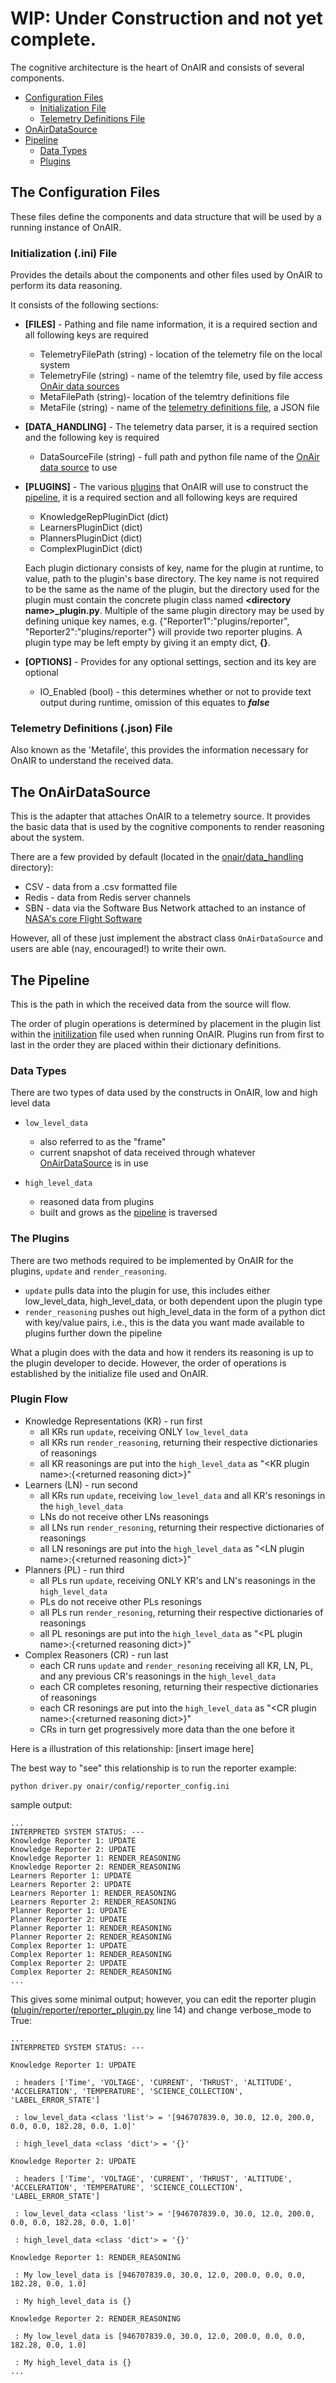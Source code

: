 
# **WIP: Under Construction and not yet complete.**

The cognitive architecture is the heart of OnAIR and consists of several components.

- [Configuration Files](#the-configuration-files)
  - [Initialization File](#initialization-ini-file)
  - [Telemetry Definitions File](#telemetry-definitions-json-file)
- [OnAirDataSource](#the-onairdatasource)
- [Pipeline](#the-pipeline)
  - [Data Types](#data-types)
  - [Plugins](#the-plugins)

## The Configuration Files
These files define the components and data structure that will be used by a running instance of OnAIR.

### Initialization (.ini) File
Provides the details about the components and other files used by OnAIR to perform its data reasoning.

It consists of the following sections:

- **[FILES]** - Pathing and file name information, it is a required section and all following keys are required
  - TelemetryFilePath (string) - location of the telemetry file on the local system
  - TelemetryFile (string) - name of the telemtry file, used by file access [OnAir data sources](#the-onairdatasource)
  - MetaFilePath (string)- location of the telemtry definitions file
  - MetaFile (string) - name of the [telemetry definitions file](#telemetry-definitions-json-file), a JSON file

- **[DATA_HANDLING]** - The telemetry data parser, it is a required section and the following key is required
  - DataSourceFile (string) - full path and python file name of the [OnAir data source](#the-onairdatasource) to use

- **[PLUGINS]** - The various [plugins](#the-plugins) that OnAIR will use to construct the [pipeline](#the-pipeline), it is a required section and all following keys are required
  - KnowledgeRepPluginDict (dict)
  - LearnersPluginDict (dict)
  - PlannersPluginDict (dict)
  - ComplexPluginDict (dict)

  Each plugin dictionary consists of key, name for the plugin at runtime, to value, path to the plugin's base directory. The key name is not required to be the same as the name of the plugin, but the directory used for the plugin must contain the concrete plugin class named **\<directory name\>_plugin.py**. Multiple of the same plugin directory may be used by defining unique key names, e.g. {"Reporter1":"plugins/reporter", "Reporter2":"plugins/reporter"} will provide two reporter plugins. A plugin type may be left empty by giving it an empty dict, **{}**.

- **[OPTIONS]** - Provides for any optional settings, section and its key are optional
  - IO_Enabled (bool) - this determines whether or not to provide text output during runtime, omission of this equates to **_false_**

### Telemetry Definitions (.json) File
Also known as the 'Metafile', this provides the information necessary for OnAIR to understand the received data.

## The OnAirDataSource
This is the adapter that attaches OnAIR to a telemetry source. It provides the basic data that is used by the cognitive components to render reasoning about the system.

There are a few provided by default (located in the [onair/data_handling](https://github.com/nasa/OnAIR/tree/686df367bf4b9679ee9be11524230e99a499e5f0/onair/data_handling) directory):
- CSV - data from a .csv formatted file
- Redis - data from Redis server channels
- SBN - data via the Software Bus Network attached to an instance of [NASA's core Flight Software](https://github.com/nasa/cFS "cFS on GitHub")

However, all of these just implement the abstract class `OnAirDataSource` and users are able (nay, encouraged!) to write their own.

## The Pipeline
This is the path in which the received data from the source will flow.

The order of plugin operations is determined by placement in the plugin list within the [initilization](#initialization-ini-file) file used when running OnAIR. Plugins run from first to last in the order they are placed within their dictionary definitions.

### Data Types
There are two types of data used by the constructs in OnAIR, low and high level data

- `low_level_data`
  - also referred to as the "frame"
  - current snapshot of data received through whatever [OnAirDataSource](#the-onairdatasource) is in use

- `high_level_data`
  - reasoned data from plugins
  - built and grows as the [pipeline](#the-pipeline) is traversed


### The Plugins

There are two methods required to be implemented by OnAIR for the plugins, `update` and `render_reasoning`.
- `update` pulls data into the plugin for use, this includes either low_level_data, high_level_data, or both dependent upon the plugin type
- `render_reasoning` pushes out high_level_data in the form of a python dict with key/value pairs, i.e., this is the data you want made available to plugins further down the pipeline

What a plugin does with the data and how it renders its reasoning is up to the plugin developer to decide. However, the order of operations is established by the initialize file used and OnAIR.

### Plugin Flow

- Knowledge Representations (KR) - run first
  - all KRs run `update`, receiving ONLY `low_level_data`
  - all KRs run `render_reasoning`, returning their respective dictionaries of reasonings
  - all KR reasonings are put into the `high_level_data` as "\<KR plugin name\>:{\<returned reasoning dict\>}"
- Learners (LN) - run second
  - all KRs run `update`, receiving `low_level_data` and all KR's resonings in the `high_level_data`
  - LNs do not receive other LNs reasonings
  - all LNs run `render_resoning`, returning their respective dictionaries of reasonings
  - all LN resonings are put into the `high_level_data` as "\<LN plugin name\>:{\<returned reasoning dict\>}"
- Planners (PL) - run third
  - all PLs run `update`, receiving ONLY KR's and LN's reasonings in the `high_level_data`
  - PLs do not receive other PLs resonings
  - all PLs run `render_resoning`, returning their respective dictionaries of reasonings
  - all PL resonings are put into the `high_level_data` as "\<PL plugin name\>:{\<returned reasoning dict\>}"
- Complex Reasoners (CR) - run last
  - each CR runs `update` and `render_resoning` receiving all KR, LN, PL, and any previous CR's reasonings in the `high_level_data`
  - each CR completes resoning, returning their respective dictionaries of reasonings
  - each CR resonings are put into the `high_level_data` as "\<CR plugin name\>:{\<returned reasoning dict\>}"
  - CRs in turn get progressively more data than the one before it

Here is a illustration of this relationship:
[insert image here]


The best way to "see" this relationship is to run the reporter example:
```
python driver.py onair/config/reporter_config.ini
```
sample output:
```
...
INTERPRETED SYSTEM STATUS: ---
Knowledge Reporter 1: UPDATE
Knowledge Reporter 2: UPDATE
Knowledge Reporter 1: RENDER_REASONING
Knowledge Reporter 2: RENDER_REASONING
Learners Reporter 1: UPDATE
Learners Reporter 2: UPDATE
Learners Reporter 1: RENDER_REASONING
Learners Reporter 2: RENDER_REASONING
Planner Reporter 1: UPDATE
Planner Reporter 2: UPDATE
Planner Reporter 1: RENDER_REASONING
Planner Reporter 2: RENDER_REASONING
Complex Reporter 1: UPDATE
Complex Reporter 1: RENDER_REASONING
Complex Reporter 2: UPDATE
Complex Reporter 2: RENDER_REASONING
...
```

This gives some minimal output; however, you can edit the reporter plugin ([plugin/reporter/reporter_plugin.py](https://github.com/nasa/OnAIR/blob/686df367bf4b9679ee9be11524230e99a499e5f0/plugins/reporter/reporter_plugin.py) line 14) and change verbose_mode to True:

```
...
INTERPRETED SYSTEM STATUS: ---

Knowledge Reporter 1: UPDATE

 : headers ['Time', 'VOLTAGE', 'CURRENT', 'THRUST', 'ALTITUDE', 'ACCELERATION', 'TEMPERATURE', 'SCIENCE_COLLECTION', 'LABEL_ERROR_STATE']

 : low_level_data <class 'list'> = '[946707839.0, 30.0, 12.0, 200.0, 0.0, 0.0, 182.28, 0.0, 1.0]'

 : high_level_data <class 'dict'> = '{}'

Knowledge Reporter 2: UPDATE

 : headers ['Time', 'VOLTAGE', 'CURRENT', 'THRUST', 'ALTITUDE', 'ACCELERATION', 'TEMPERATURE', 'SCIENCE_COLLECTION', 'LABEL_ERROR_STATE']

 : low_level_data <class 'list'> = '[946707839.0, 30.0, 12.0, 200.0, 0.0, 0.0, 182.28, 0.0, 1.0]'

 : high_level_data <class 'dict'> = '{}'

Knowledge Reporter 1: RENDER_REASONING

 : My low_level_data is [946707839.0, 30.0, 12.0, 200.0, 0.0, 0.0, 182.28, 0.0, 1.0]

 : My high_level_data is {}

Knowledge Reporter 2: RENDER_REASONING

 : My low_level_data is [946707839.0, 30.0, 12.0, 200.0, 0.0, 0.0, 182.28, 0.0, 1.0]

 : My high_level_data is {}
...
```
